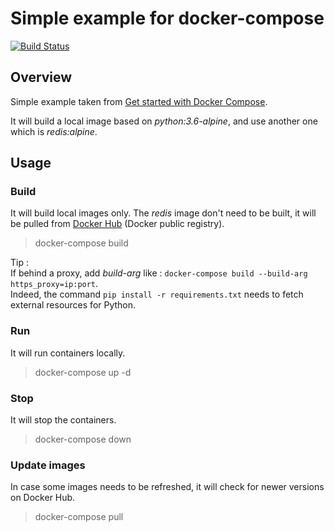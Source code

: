 # Simple example for docker-compose

[![Build Status](https://travis-ci.org/ghusta/docker-compose-simple-example.svg?branch=master)](https://travis-ci.org/ghusta/docker-compose-simple-example)

## Overview

Simple example taken from [Get started with Docker Compose](https://docs.docker.com/compose/gettingstarted/).

It will build a local image based on _python:3.6-alpine_, and use another one which is _redis:alpine_.

## Usage

### Build

It will build local images only. The _redis_ image don't need to be built, it will be pulled from [Docker Hub](https://hub.docker.com/) (Docker public registry).

> docker-compose build

Tip :  
If behind a proxy, add _build-arg_ like : `docker-compose build --build-arg https_proxy=ip:port`.  
Indeed, the command `pip install -r requirements.txt` needs to fetch external resources for Python.

### Run

It will run containers locally.

> docker-compose up -d

### Stop

It will stop the containers.

> docker-compose down

### Update images

In case some images needs to be refreshed, it will check for newer versions on Docker Hub.

> docker-compose pull
